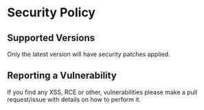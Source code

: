 # Security Policy

## Supported Versions
Only the latest version will have security patches applied.

## Reporting a Vulnerability

If you find any XSS, RCE or other, vulnerabilities please make a pull request/issue with details on how to perform it. 
